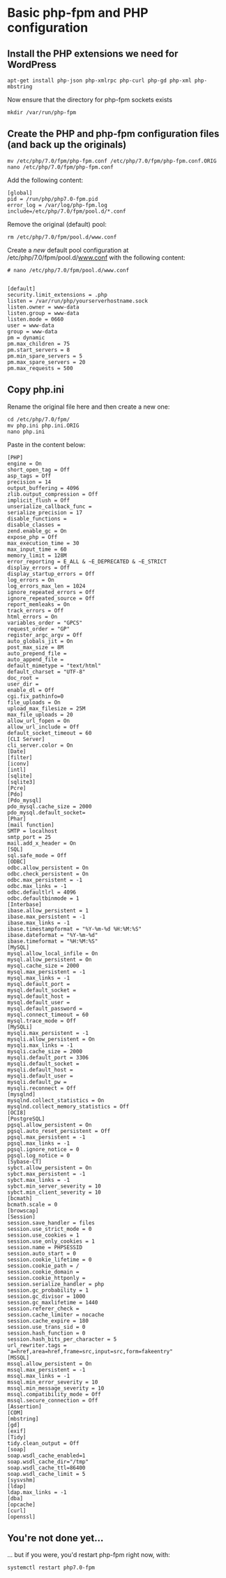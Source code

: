 # Basic php-fpm and PHP configuration



## Install the PHP extensions we need for WordPress

    apt-get install php-json php-xmlrpc php-curl php-gd php-xml php-mbstring

Now ensure that the directory for php-fpm sockets exists

    mkdir /var/run/php-fpm


## Create the PHP and php-fpm configuration files (and back up the originals)

    mv /etc/php/7.0/fpm/php-fpm.conf /etc/php/7.0/fpm/php-fpm.conf.ORIG
    nano /etc/php/7.0/fpm/php-fpm.conf

Add the following content:

    [global]
    pid = /run/php/php7.0-fpm.pid
    error_log = /var/log/php-fpm.log
    include=/etc/php/7.0/fpm/pool.d/*.conf

Remove the original (default) pool:

    rm /etc/php/7.0/fpm/pool.d/www.conf
    


Create a *new* default pool configuration at /etc/php/7.0/fpm/pool.d/www.conf with the following content:

    # nano /etc/php/7.0/fpm/pool.d/www.conf


    [default]
    security.limit_extensions = .php
    listen = /var/run/php/yourserverhostname.sock
    listen.owner = www-data
    listen.group = www-data
    listen.mode = 0660
    user = www-data
    group = www-data
    pm = dynamic
    pm.max_children = 75
    pm.start_servers = 8
    pm.min_spare_servers = 5
    pm.max_spare_servers = 20
    pm.max_requests = 500


## Copy php.ini

Rename the original file here and then create a new one:

    cd /etc/php/7.0/fpm/
    mv php.ini php.ini.ORIG
    nano php.ini

Paste in the content below:

    [PHP]
    engine = On
    short_open_tag = Off
    asp_tags = Off
    precision = 14
    output_buffering = 4096
    zlib.output_compression = Off
    implicit_flush = Off
    unserialize_callback_func =
    serialize_precision = 17
    disable_functions =
    disable_classes =
    zend.enable_gc = On
    expose_php = Off
    max_execution_time = 30
    max_input_time = 60
    memory_limit = 128M
    error_reporting = E_ALL & ~E_DEPRECATED & ~E_STRICT
    display_errors = Off
    display_startup_errors = Off
    log_errors = On
    log_errors_max_len = 1024
    ignore_repeated_errors = Off
    ignore_repeated_source = Off
    report_memleaks = On
    track_errors = Off
    html_errors = On
    variables_order = "GPCS"
    request_order = "GP"
    register_argc_argv = Off
    auto_globals_jit = On
    post_max_size = 8M
    auto_prepend_file =
    auto_append_file =
    default_mimetype = "text/html"
    default_charset = "UTF-8"
    doc_root =
    user_dir =
    enable_dl = Off
    cgi.fix_pathinfo=0
    file_uploads = On
    upload_max_filesize = 25M
    max_file_uploads = 20
    allow_url_fopen = On
    allow_url_include = Off
    default_socket_timeout = 60
    [CLI Server]
    cli_server.color = On
    [Date]
    [filter]
    [iconv]
    [intl]
    [sqlite]
    [sqlite3]
    [Pcre]
    [Pdo]
    [Pdo_mysql]
    pdo_mysql.cache_size = 2000
    pdo_mysql.default_socket=
    [Phar]
    [mail function]
    SMTP = localhost
    smtp_port = 25
    mail.add_x_header = On
    [SQL]
    sql.safe_mode = Off
    [ODBC]
    odbc.allow_persistent = On
    odbc.check_persistent = On
    odbc.max_persistent = -1
    odbc.max_links = -1
    odbc.defaultlrl = 4096
    odbc.defaultbinmode = 1
    [Interbase]
    ibase.allow_persistent = 1
    ibase.max_persistent = -1
    ibase.max_links = -1
    ibase.timestampformat = "%Y-%m-%d %H:%M:%S"
    ibase.dateformat = "%Y-%m-%d"
    ibase.timeformat = "%H:%M:%S"
    [MySQL]
    mysql.allow_local_infile = On
    mysql.allow_persistent = On
    mysql.cache_size = 2000
    mysql.max_persistent = -1
    mysql.max_links = -1
    mysql.default_port =
    mysql.default_socket =
    mysql.default_host =
    mysql.default_user =
    mysql.default_password =
    mysql.connect_timeout = 60
    mysql.trace_mode = Off
    [MySQLi]
    mysqli.max_persistent = -1
    mysqli.allow_persistent = On
    mysqli.max_links = -1
    mysqli.cache_size = 2000
    mysqli.default_port = 3306
    mysqli.default_socket =
    mysqli.default_host =
    mysqli.default_user =
    mysqli.default_pw =
    mysqli.reconnect = Off
    [mysqlnd]
    mysqlnd.collect_statistics = On
    mysqlnd.collect_memory_statistics = Off
    [OCI8]
    [PostgreSQL]
    pgsql.allow_persistent = On
    pgsql.auto_reset_persistent = Off
    pgsql.max_persistent = -1
    pgsql.max_links = -1
    pgsql.ignore_notice = 0
    pgsql.log_notice = 0
    [Sybase-CT]
    sybct.allow_persistent = On
    sybct.max_persistent = -1
    sybct.max_links = -1
    sybct.min_server_severity = 10
    sybct.min_client_severity = 10
    [bcmath]
    bcmath.scale = 0
    [browscap]
    [Session]
    session.save_handler = files
    session.use_strict_mode = 0
    session.use_cookies = 1
    session.use_only_cookies = 1
    session.name = PHPSESSID
    session.auto_start = 0
    session.cookie_lifetime = 0
    session.cookie_path = /
    session.cookie_domain =
    session.cookie_httponly =
    session.serialize_handler = php
    session.gc_probability = 1
    session.gc_divisor = 1000
    session.gc_maxlifetime = 1440
    session.referer_check =
    session.cache_limiter = nocache
    session.cache_expire = 180
    session.use_trans_sid = 0
    session.hash_function = 0
    session.hash_bits_per_character = 5
    url_rewriter.tags = "a=href,area=href,frame=src,input=src,form=fakeentry"
    [MSSQL]
    mssql.allow_persistent = On
    mssql.max_persistent = -1
    mssql.max_links = -1
    mssql.min_error_severity = 10
    mssql.min_message_severity = 10
    mssql.compatibility_mode = Off
    mssql.secure_connection = Off
    [Assertion]
    [COM]
    [mbstring]
    [gd]
    [exif]
    [Tidy]
    tidy.clean_output = Off
    [soap]
    soap.wsdl_cache_enabled=1
    soap.wsdl_cache_dir="/tmp"
    soap.wsdl_cache_ttl=86400
    soap.wsdl_cache_limit = 5
    [sysvshm]
    [ldap]
    ldap.max_links = -1
    [dba]
    [opcache]
    [curl]
    [openssl]


## You're not done yet...

... but if you were, you'd restart php-fpm right now, with:

    systemctl restart php7.0-fpm

